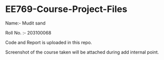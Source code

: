 # EE769-Course-Project-Files

Name:- Mudit sand

Roll No. :- 203100068

Code and Report is uploaded in this repo.

Screenshot of the course taken will be attached during add internal point.
